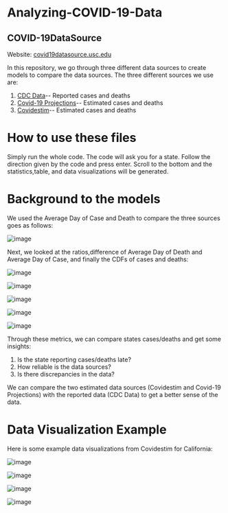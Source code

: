 # Analyzing-COVID-19-Data
## **COVID-19DataSource**

Website: [covid19datasource.usc.edu](https://covid19datasource.usc.edu/)


In this repository, we go through three different data sources to create models to compare the data sources. The three different sources we use are:
1. [CDC Data](https://data.cdc.gov/Case-Surveillance/United-States-COVID-19-Cases-and-Deaths-by-State-o/9mfq-cb36)-- Reported cases and deaths
2. [Covid-19 Projections](https://covid19-projections.com/)-- Estimated cases and deaths
3. [Covidestim](https://covidestim.org/)-- Estimated cases and deaths

# **How to use these files**
Simply run the whole code. The code will ask you for a state. Follow the direction given by the code and press enter. Scroll to the bottom and the statistics,table, and data visualizations will be generated.

# **Background to the models**
We used the Average Day of Case and Death to compare the three sources goes as follows:

![image](https://user-images.githubusercontent.com/71193439/112330975-e6c75580-8c8e-11eb-85ad-3535f58b4449.png)


Next, we looked at the ratios,difference of Average Day of Death and Average Day of Case, and finally the CDFs of cases and deaths: 

![image](https://user-images.githubusercontent.com/71193439/111257178-102e1480-85f1-11eb-9ded-e60e726577a4.png)

![image](https://user-images.githubusercontent.com/71193439/111257219-1de39a00-85f1-11eb-974d-20db45c259cf.png)

![image](https://user-images.githubusercontent.com/71193439/111257450-8b8fc600-85f1-11eb-92b0-da0193b7f8c3.png)

![image](https://user-images.githubusercontent.com/71193439/111257530-ad894880-85f1-11eb-9e23-c0f7858f00f4.png)

![image](https://user-images.githubusercontent.com/71193439/111257562-bed25500-85f1-11eb-910e-81fedb0bfc21.png)

Through these metrics, we can compare states cases/deaths and get some insights:

1. Is the state reporting cases/deaths late?
2. How reliable is the data sources?
3. Is there discrepancies in the data?

We can compare the two estimated data sources (Covidestim and Covid-19 Projections) with the reported data (CDC Data) to get a better sense of the data.
# **Data Visualization Example**

Here is some example data visualizations from Covidestim for California:

![image](https://user-images.githubusercontent.com/71193439/112328552-d4e4b300-8c8c-11eb-910e-0ceda83c73bf.png)

![image](https://user-images.githubusercontent.com/71193439/112328574-d910d080-8c8c-11eb-8fc6-0f97f7b34c8a.png)

![image](https://user-images.githubusercontent.com/71193439/112328592-ddd58480-8c8c-11eb-8561-365fa40deca7.png)

![image](https://user-images.githubusercontent.com/71193439/112328613-e332cf00-8c8c-11eb-8da0-807e22d9fa0e.png)






